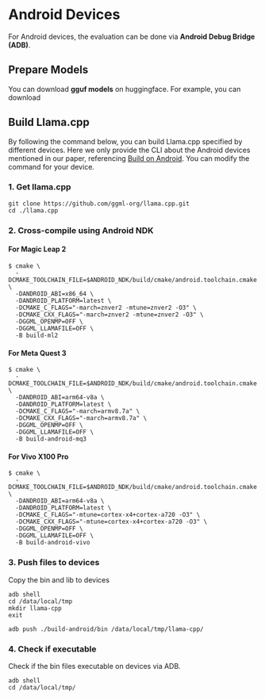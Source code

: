 # **Android Devices** 
For Android devices, the evaluation can be done via **Android Debug Bridge (ADB)**.
## Prepare Models
You can download **gguf models** on huggingface. For example, you can download 
## Build Llama.cpp
By following the command below, you can build Llama.cpp specified by different devices. Here we only provide the CLI about the Android devices mentioned in our paper, referencing [Build on Android](https://github.com/ggml-org/llama.cpp/blob/master/docs/android.md). You can modify the command for your device. 
### 1. Get llama.cpp
```
git clone https://github.com/ggml-org/llama.cpp.git
cd ./llama.cpp
```
### 2. Cross-compile using Android NDK
#### For Magic Leap 2
```
$ cmake \ 
  -DCMAKE_TOOLCHAIN_FILE=$ANDROID_NDK/build/cmake/android.toolchain.cmake \
  -DANDROID_ABI=x86_64 \
  -DANDROID_PLATFORM=latest \
  -DCMAKE_C_FLAGS="-march=znver2 -mtune=znver2 -O3" \
  -DCMAKE_CXX_FLAGS="-march=znver2 -mtune=znver2 -O3" \
  -DGGML_OPENMP=OFF \
  -DGGML_LLAMAFILE=OFF \
  -B build-ml2
```
#### For Meta Quest 3
```
$ cmake \
  -DCMAKE_TOOLCHAIN_FILE=$ANDROID_NDK/build/cmake/android.toolchain.cmake \
  -DANDROID_ABI=arm64-v8a \
  -DANDROID_PLATFORM=latest \
  -DCMAKE_C_FLAGS="-march=armv8.7a" \
  -DCMAKE_CXX_FLAGS="-march=armv8.7a" \
  -DGGML_OPENMP=OFF \
  -DGGML_LLAMAFILE=OFF \
  -B build-android-mq3
```
#### For Vivo X100 Pro
```
$ cmake \
  -DCMAKE_TOOLCHAIN_FILE=$ANDROID_NDK/build/cmake/android.toolchain.cmake \
  -DANDROID_ABI=arm64-v8a \
  -DANDROID_PLATFORM=latest \
  -DCMAKE_C_FLAGS="-mtune=cortex-x4+cortex-a720 -O3" \
  -DCMAKE_CXX_FLAGS="-mtune=cortex-x4+cortex-a720 -O3" \
  -DGGML_OPENMP=OFF \
  -DGGML_LLAMAFILE=OFF \
  -B build-android-vivo
```
### 3. Push files to devices
Copy the bin and lib to devices
```
adb shell
cd /data/local/tmp
mkdir llama-cpp
exit

adb push ./build-android/bin /data/local/tmp/llama-cpp/
```
### 4. Check if executable
Check if the bin files executable on devices via ADB.
```
adb shell
cd /data/local/tmp/
```
